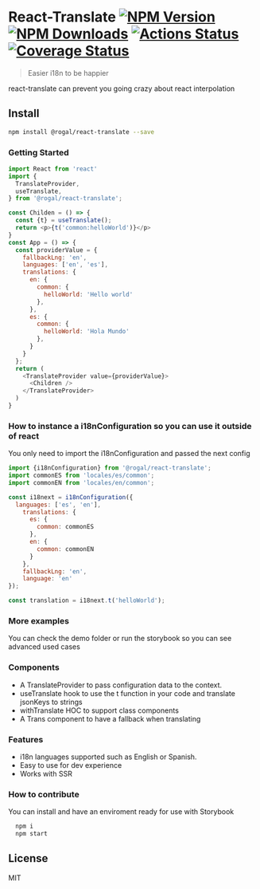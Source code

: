 # React-Translate [![NPM Version](https://img.shields.io/npm/v/@rogal/react-translate.svg)](https://www.npmjs.com/package/@rogal/react-translate) [![NPM Downloads](https://img.shields.io/npm/dm/@rogal/react-translate.svg)](https://www.npmjs.com/package/react-translate) [![Actions Status](https://github.com/gabrielseco/react-translate/workflows/build/badge.svg)](https://github.com/gabrielseco/react-translate/actions) [![Coverage Status](https://coveralls.io/repos/github/gabrielseco/react-translate/badge.svg?branch=master)](https://coveralls.io/github/gabrielseco/react-translate?branch=master)

> Easier i18n to be happier

react-translate can prevent you going crazy about react interpolation

## Install

```sh
npm install @rogal/react-translate --save
```

### Getting Started

```js
import React from 'react'
import {
  TranslateProvider,
  useTranslate,
} from '@rogal/react-translate';

const Childen = () => {
  const {t} = useTranslate();
  return <p>{t('common:helloWorld')}</p>
}
const App = () => {
  const providerValue = {
    fallbackLng: 'en',
    languages: ['en', 'es'],
    translations: {
      en: {
        common: {
          helloWorld: 'Hello world'
        },
      },
      es: {
        common: {
          helloWorld: 'Hola Mundo'
        },
      }
    }
  };
  return (
    <TranslateProvider value={providerValue}>
      <Children />
    </TranslateProvider>
  )
}

```

### How to instance a i18nConfiguration so you can use it outside of react

You only need to import the i18nConfiguration and passed the next config

```js
import {i18nConfiguration} from '@rogal/react-translate';
import commonES from 'locales/es/common';
import commonEN from 'locales/en/common';

const i18next = i18nConfiguration({
  languages: ['es', 'en'],
    translations: {
      es: {
        common: commonES
      },
      en: {
        common: commonEN
      }
    },
    fallbackLng: 'en',
    language: 'en'
});

const translation = i18next.t('helloWorld');

```


### More examples

You can check the demo folder or run the storybook so you can see advanced used cases

### Components

- A TranslateProvider to pass configuration data to the context.
- useTranslate hook to use the t function in your code and translate jsonKeys to strings
- withTranslate HOC to support class components
- A Trans component to have a fallback when translating


### Features

- i18n languages supported such as English or Spanish.
- Easy to use for dev experience
- Works with SSR


### How to contribute

You can install and have an enviroment ready for use with Storybook

```sh
  npm i
  npm start
```

## License

MIT